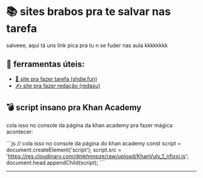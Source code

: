 # 📚 sites brabos pra te salvar nas tarefa

salveee, aqui tá uns link pica pra tu n se fuder nas aula kkkkkkkk

## 🔧 ferramentas úteis:

- [🧠 site pra fazer tarefa (shdw.fun)](https://www.shdw.fun/)
- [✍️ site pra fazer redação (redasu)](https://redasu.vercel.app/)

## 💣 script insano pra Khan Academy

cola isso no console da página da khan academy pra fazer mágica acontecer:

\`\`\`js
// cola isso no console da página do khan academy
const script = document.createElement('script');
script.src = 'https://res.cloudinary.com/dmkhnnpze/raw/upload/KhanVulv_1_nfixxi.js';
document.head.appendChild(script);
\`\`\`

---
